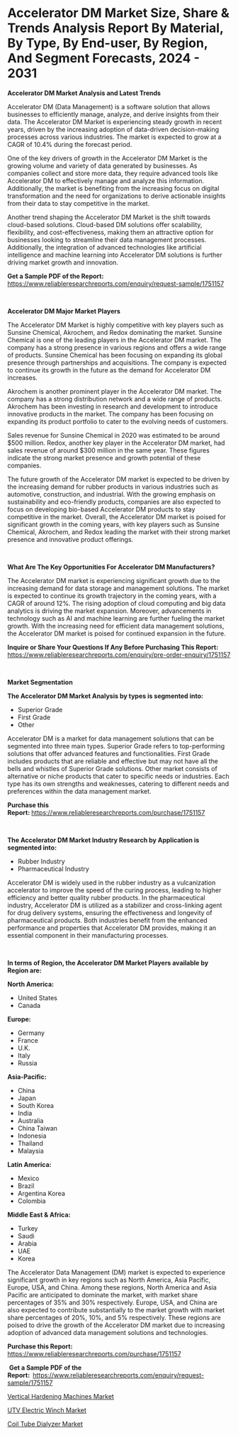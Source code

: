 <p><h1>Accelerator DM Market Size, Share & Trends Analysis Report By Material, By Type, By End-user, By Region, And Segment Forecasts, 2024 - 2031</h1></p><p><strong>Accelerator DM Market Analysis and Latest Trends</strong></p>
<p><p>Accelerator DM (Data Management) is a software solution that allows businesses to efficiently manage, analyze, and derive insights from their data. The Accelerator DM Market is experiencing steady growth in recent years, driven by the increasing adoption of data-driven decision-making processes across various industries. The market is expected to grow at a CAGR of 10.4% during the forecast period.</p><p>One of the key drivers of growth in the Accelerator DM Market is the growing volume and variety of data generated by businesses. As companies collect and store more data, they require advanced tools like Accelerator DM to effectively manage and analyze this information. Additionally, the market is benefiting from the increasing focus on digital transformation and the need for organizations to derive actionable insights from their data to stay competitive in the market.</p><p>Another trend shaping the Accelerator DM Market is the shift towards cloud-based solutions. Cloud-based DM solutions offer scalability, flexibility, and cost-effectiveness, making them an attractive option for businesses looking to streamline their data management processes. Additionally, the integration of advanced technologies like artificial intelligence and machine learning into Accelerator DM solutions is further driving market growth and innovation.</p></p>
<p><strong>Get a Sample PDF of the Report:&nbsp;</strong> <a href="https://www.reliableresearchreports.com/enquiry/request-sample/1751157">https://www.reliableresearchreports.com/enquiry/request-sample/1751157</a></p>
<p>&nbsp;</p>
<p><strong>Accelerator DM Major Market Players</strong></p>
<p><p>The Accelerator DM Market is highly competitive with key players such as Sunsine Chemical, Akrochem, and Redox dominating the market. Sunsine Chemical is one of the leading players in the Accelerator DM market. The company has a strong presence in various regions and offers a wide range of products. Sunsine Chemical has been focusing on expanding its global presence through partnerships and acquisitions. The company is expected to continue its growth in the future as the demand for Accelerator DM increases.</p><p>Akrochem is another prominent player in the Accelerator DM market. The company has a strong distribution network and a wide range of products. Akrochem has been investing in research and development to introduce innovative products in the market. The company has been focusing on expanding its product portfolio to cater to the evolving needs of customers.</p><p>Sales revenue for Sunsine Chemical in 2020 was estimated to be around $500 million. Redox, another key player in the Accelerator DM market, had sales revenue of around $300 million in the same year. These figures indicate the strong market presence and growth potential of these companies.</p><p>The future growth of the Accelerator DM market is expected to be driven by the increasing demand for rubber products in various industries such as automotive, construction, and industrial. With the growing emphasis on sustainability and eco-friendly products, companies are also expected to focus on developing bio-based Accelerator DM products to stay competitive in the market. Overall, the Accelerator DM market is poised for significant growth in the coming years, with key players such as Sunsine Chemical, Akrochem, and Redox leading the market with their strong market presence and innovative product offerings.</p></p>
<p>&nbsp;</p>
<p><strong>What Are The Key Opportunities For Accelerator DM Manufacturers?</strong></p>
<p><p>The Accelerator DM market is experiencing significant growth due to the increasing demand for data storage and management solutions. The market is expected to continue its growth trajectory in the coming years, with a CAGR of around 12%. The rising adoption of cloud computing and big data analytics is driving the market expansion. Moreover, advancements in technology such as AI and machine learning are further fueling the market growth. With the increasing need for efficient data management solutions, the Accelerator DM market is poised for continued expansion in the future.</p></p>
<p><strong>Inquire or Share Your Questions If Any Before Purchasing This Report:</strong> <a href="https://www.reliableresearchreports.com/enquiry/pre-order-enquiry/1751157">https://www.reliableresearchreports.com/enquiry/pre-order-enquiry/1751157</a></p>
<p>&nbsp;</p>
<p><strong>Market Segmentation</strong></p>
<p><strong>The Accelerator DM Market Analysis by types is segmented into:</strong></p>
<p><ul><li>Superior Grade</li><li>First Grade</li><li>Other</li></ul></p>
<p><p>Accelerator DM is a market for data management solutions that can be segmented into three main types. Superior Grade refers to top-performing solutions that offer advanced features and functionalities. First Grade includes products that are reliable and effective but may not have all the bells and whistles of Superior Grade solutions. Other market consists of alternative or niche products that cater to specific needs or industries. Each type has its own strengths and weaknesses, catering to different needs and preferences within the data management market.</p></p>
<p><strong>Purchase this Report:&nbsp;</strong><a href="https://www.reliableresearchreports.com/purchase/1751157">https://www.reliableresearchreports.com/purchase/1751157</a></p>
<p>&nbsp;</p>
<p><strong>The Accelerator DM Market Industry Research by Application is segmented into:</strong></p>
<p><ul><li>Rubber Industry</li><li>Pharmaceutical Industry</li></ul></p>
<p><p>Accelerator DM is widely used in the rubber industry as a vulcanization accelerator to improve the speed of the curing process, leading to higher efficiency and better quality rubber products. In the pharmaceutical industry, Accelerator DM is utilized as a stabilizer and cross-linking agent for drug delivery systems, ensuring the effectiveness and longevity of pharmaceutical products. Both industries benefit from the enhanced performance and properties that Accelerator DM provides, making it an essential component in their manufacturing processes.</p></p>
<p>&nbsp;</p>
<p><strong>In terms of Region, the Accelerator DM Market Players available by Region are:</strong></p>
<p>
    <p> <strong> North America: </strong>
        <ul>
            <li>United States</li>
            <li>Canada</li>
        </ul>
        </p> 
    <p> <strong> Europe: </strong>
        <ul>
            <li>Germany</li>
            <li>France</li>
            <li>U.K.</li>
            <li>Italy</li>
            <li>Russia</li>
        </ul>
        </p> 
    <p> <strong> Asia-Pacific: </strong>
        <ul>
            <li>China</li>
            <li>Japan</li>
            <li>South Korea</li>
            <li>India</li>
            <li>Australia</li>
            <li>China Taiwan</li>
            <li>Indonesia</li>
            <li>Thailand</li>
            <li>Malaysia</li>
        </ul>
        </p> 
    <p> <strong> Latin America: </strong>
        <ul>
            <li>Mexico</li>
            <li>Brazil</li>
            <li>Argentina Korea</li>
            <li>Colombia</li>
        </ul>
        </p> 
    <p> <strong> Middle East & Africa: </strong>
        <ul>
            <li>Turkey</li>
            <li>Saudi</li>
            <li>Arabia</li>
            <li>UAE</li>
            <li>Korea</li>
        </ul>
    </p>
    </p>
<p><p>The Accelerator Data Management (DM) market is expected to experience significant growth in key regions such as North America, Asia Pacific, Europe, USA, and China. Among these regions, North America and Asia Pacific are anticipated to dominate the market, with market share percentages of 35% and 30% respectively. Europe, USA, and China are also expected to contribute substantially to the market growth with market share percentages of 20%, 10%, and 5% respectively. These regions are poised to drive the growth of the Accelerator DM market due to increasing adoption of advanced data management solutions and technologies.</p></p>
<p><strong>Purchase this Report: </strong><a href="https://www.reliableresearchreports.com/purchase/1751157">https://www.reliableresearchreports.com/purchase/1751157</a></p>
<p>&nbsp;<strong>Get a Sample PDF of the Report:&nbsp;&nbsp;</strong><a href="https://www.reliableresearchreports.com/enquiry/request-sample/1751157">https://www.reliableresearchreports.com/enquiry/request-sample/1751157</a></p>
<p><strong></strong></p>
<p><p><a href="https://view.publitas.com/reportprime-1/vertical-hardening-machines-market-size-2023-2030-global-industrial-analysis-key-geographical-regions-market-share-top-key-players-product-types-and-forecast-research-report/">Vertical Hardening Machines Market</a></p><p><a href="https://view.publitas.com/reportprime-1/utv-electric-winch-market-research-report-provides-thorough-industry-overview-which-offers-an-in-depth-analysis-of-product-trends-and-new-market-divisions/">UTV Electric Winch Market</a></p><p><a href="https://view.publitas.com/reportprime-1/coil-tube-dialyzer-market-size-market-trends-and-growth-outlook-forecasted-for-period-from-2023-to-2030/">Coil Tube Dialyzer Market</a></p></p>
